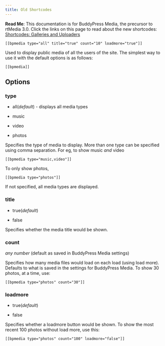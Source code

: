 ```yaml
---
title: Old Shortcodes
---
```


**Read Me**: This documentation is for BuddyPress Media, the precursor to rtMedia 3.0. Click the links on this page to read about the new shortcodes: [Shortcodes: Galleries and Uploaders](/rtmedia/features/shortcodes/)

    
    [[bpmedia type="all" title="true" count="10" loadmore="true"]]


Used to display public media of all the users of the site. The simplest way to use it with the default options is as follows:

    
    [[bpmedia]]




## Options




### **type**

	
  * all(_default_) - displays all media types

	
  * music

	
  * video

	
  * photos


Specifies the type of media to display. More than one type can be specified using comma separation. For eg, to show music _and_ video

    
    [[bpmedia type="music,video"]]


To only show photos,

    
    [[bpmedia type="photos"]]


If not specified, all media types are displayed.


### **title**


  * true(_default_)

	
  * false


Specifies whether the media title would be shown.


### **count**


_any number_ (default as saved in BuddyPress Media settings)

Specifies how many media files would load on each load (using load more). Defaults to what is saved in the settings for BuddyPress Media. To show 30 photos, at a time, use:

    
    [[bpmedia type="photos" count="30"]]

### **loadmore**

	
  * true(_default_)

	
  * false


Specifies whether a loadmore button would be shown. To show the most recent 100 photos without load more, use this:

    
    [[bpmedia type="photos" count="100" loadmore="false"]]
